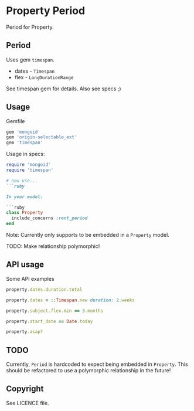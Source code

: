 # Property Period

Period for Property.

## Period

Uses gem `timespan`.

* dates - `Timespan`
* flex - `LongDurationRange`

See timespan gem for details. Also see specs ;)

## Usage

Gemfile

```ruby
gem 'mongoid'
gem 'origin-selectable_ext'
gem 'timespan'
```

Usage in specs:

```ruby
require 'mongoid'
require 'timespan'

# now use...
```ruby

In your model:

```ruby
class Property
  include_concerns :rent_period
end
```

Note: Currently only supports to be embedded in a `Property` model.

TODO: Make relationship polymorphic!

## API usage

Some API examples

```ruby
property.dates.duration.total

property.dates = ::Timespan.new duration: 2.weeks

property.subject.flex.min == 3.months

property.start_date == Date.today

property.asap?
```

## TODO

Currently, `Period` is hardcoded to expect being embedded in `Property`. This should be refactored to use a polymorphic relationship in the future!

## Copyright

See LICENCE file.